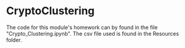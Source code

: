 # CryptoClustering
 The code for this module's homework can by found in the file "Crypto_Clustering.ipynb". The csv file used is found in the Resources folder.
